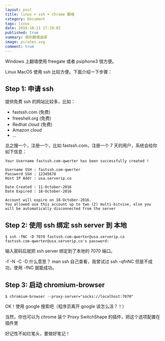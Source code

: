```yaml
---
layout: post
title: linux + ssh + chrome 翻墙
category: Document
tags: linux
date: 2016-10-11 17:10:02
published: true
summary: 我的翻墙选择
image: pirates.svg
comment: true
---
```


Windows 上翻墙使用 freegate 或者 psiphone3 很方便。

Linux MacOS 使用 ssh 比较方便。下面介绍一下步骤：

## Step 1: 申请 ssh

提供免费 ssh 的网站比较多，比如：

- fastssh.com (免费)
- freeshell.org (免费)
- Redhat cloud (免费)
- Amazon cloud 
- ...

总之搜一个，注册一个，比如 fastssh.com，注册一个 7 天的用户，系统会给你如下信息：

```
Your Username fastssh.com-qwerter has been successfully created !

Username SSH : fastssh.com-qwerter
Password SSH : 12345678
Host IP Addr : usa.serverip.co

Date Created : 11-October-2016
Date Expired : 18-October-2016

Account will expire on 18-October-2016.
You allowed use this account up to two (2) multi-bitvise, else you will be automatically disconnected from the server
```

## Step 2: 使用 ssh 绑定 ssh server 到 本地 

```
$ ssh -fNC -D 7070 fastssh.com-qwerter@usa.serverip.co
fastssh.com-qwerter@usa.serverip.co's password: 
```

输入密码后就把 ssh server 绑定到了本地的 7070 端口。

-f -N -C -D  什么意思？ man ssh 自己查看，我曾试过 ssh -qfnNC 但是不成功，使用 -fNC 就能成功。

## Step 3: 启动 chromium-browser

```
$ chromium-browser --proxy-server="socks://localhost:7070"
```

OK！使用 google 搜索吧（程序员离开 google 该怎么活？！）

当然，你也可以为 chrome 装个 Proxy SwitchShape 的插件，把这个选项配置在插件里

好记性不如烂笔头，要做好笔记！

